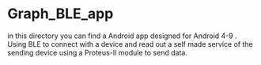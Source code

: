 # Graph_BLE_app
in this directory you can find a Android app designed for Android 4-9 . Using BLE to connect with a device and read out a self made service of the sending device using a Proteus-II module to send data.
